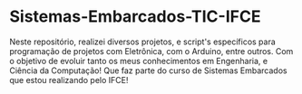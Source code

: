 # Sistemas-Embarcados-TIC-IFCE
Neste repositório, realizei diversos projetos, e script's específicos para programação de projetos com Eletrônica, com o Arduino, entre outros. Com o objetivo de evoluir tanto os meus conhecimentos em Engenharia, e Ciência da Computação! Que faz parte do curso de Sistemas Embarcados que estou realizando pelo IFCE!
